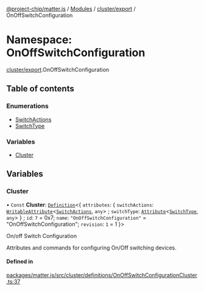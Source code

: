 [@project-chip/matter.js](../README.md) / [Modules](../modules.md) / [cluster/export](cluster_export.md) / OnOffSwitchConfiguration

# Namespace: OnOffSwitchConfiguration

[cluster/export](cluster_export.md).OnOffSwitchConfiguration

## Table of contents

### Enumerations

- [SwitchActions](../enums/cluster_export.OnOffSwitchConfiguration.SwitchActions.md)
- [SwitchType](../enums/cluster_export.OnOffSwitchConfiguration.SwitchType.md)

### Variables

- [Cluster](cluster_export.OnOffSwitchConfiguration.md#cluster)

## Variables

### Cluster

• `Const` **Cluster**: [`Definition`](cluster_export.ClusterFactory.md#definition)<{ `attributes`: { `switchActions`: [`WritableAttribute`](cluster_export.md#writableattribute)<[`SwitchActions`](../enums/cluster_export.OnOffSwitchConfiguration.SwitchActions.md), `any`\> ; `switchType`: [`Attribute`](cluster_export.md#attribute)<[`SwitchType`](../enums/cluster_export.OnOffSwitchConfiguration.SwitchType.md), `any`\>  } ; `id`: ``7`` = 0x7; `name`: ``"OnOffSwitchConfiguration"`` = "OnOffSwitchConfiguration"; `revision`: ``1`` = 1 }\>

On/off Switch Configuration

Attributes and commands for configuring On/Off switching devices.

#### Defined in

[packages/matter.js/src/cluster/definitions/OnOffSwitchConfigurationCluster.ts:37](https://github.com/project-chip/matter.js/blob/b7330d72/packages/matter.js/src/cluster/definitions/OnOffSwitchConfigurationCluster.ts#L37)
